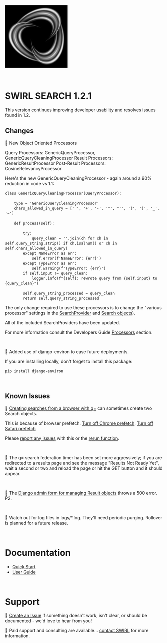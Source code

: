![SWIRL Logo](./images/swirl_logo_notext_200.jpg)

<br/>

# SWIRL SEARCH 1.2.1

This version continues improving developer usability and resolves issues found in 1.2.

## Changes

:small_blue_diamond: New Object Oriented Processors

Query Processors: GenericQueryProcessor, GenericQueryCleaningProcessor
Result Processors: GenericResultProcessor
Post-Result Processors: CosineRelevancyProcessor

Here's the new GenericQueryCleaningProcessor - again around a 90% reduction in code vs 1.1:

```
class GenericQueryCleaningProcessor(QueryProcessor):

    type = 'GenericQueryCleaningProcessor'
    chars_allowed_in_query = [' ', '+', '-', '"', "'", '(', ')', '_', '~'] 

    def process(self):

        try:
            query_clean = ''.join(ch for ch in self.query_string.strip() if ch.isalnum() or ch in self.chars_allowed_in_query)
        except NameError as err:
            self.error(f'NameError: {err}')
        except TypeError as err:
            self.warning(f'TypeError: {err}')
        if self.input != query_clean:
            logger.info(f"{self}: rewrote query from {self.input} to {query_clean}")

        self.query_string_processed = query_clean
        return self.query_string_processed
```

The only change required to use these processors is to change the "various processor" settings in the [SearchProvider](../SearchProviders/current.json) and [Search objects](https://github.com/sidprobstein/swirl-search/wiki/2.-User-Guide#search)). 

All of the included SearchProviders have been updated.

For more information consult the Developers Guide [Processors](https://github.com/sidprobstein/swirl-search/wiki/4.-Object-Reference#processors) section.

<br/>

:small_blue_diamond: Added use of django-environ to ease future deployments.

If you are installing locally, don't forget to install this package:

```
pip install django-environ
```

<br/>

## Known Issues

:small_blue_diamond: [Creating searches from a browser with q=](https://github.com/sidprobstein/swirl-search/wiki/2.-User-Guide#creating-a-search-object-with-the-q-url-parameter) can sometimes create two Search objects. 

This is because of browser prefetch. [Turn off Chrome prefetch](https://www.technipages.com/google-chrome-prefetch). [Turn off Safari prefetch](https://stackoverflow.com/questions/29214246/how-to-turn-off-safaris-prefetch-feature)

Please [report any issues](https://github.com/sidprobstein/swirl-search/issues/) with this or the [rerun function](USER_GUIDE.md#re-starting-re-running--re-trying-a-search).

<br/>

:small_blue_diamond: The q= search federation timer has been set more aggressively; if you are redirected to a results page and see the message "Results Not Ready Yet", wait a second or two and reload the page or hit the GET button and it should appear.

<br/>

:small_blue_diamond: The [Django admin form for managing Result objects](http://localhost:8000/admin/swirl/result/) throws a 500 error. P2.

<br/>

:small_blue_diamond: Watch out for log files in logs/*.log. They'll need periodic purging. Rollover is planned for a future release.

<br/>

# Documentation

* [Quick Start](https://github.com/sidprobstein/swirl-search/wiki/1.-Quick-Start)
* [User Guide](https://github.com/sidprobstein/swirl-search/wiki/2.-User-Guide)

<br/>

# Support

:small_blue_diamond: [Create an Issue](https://github.com/sidprobstein/swirl-search/issues) if something doesn't work, isn't clear, or should be documented - we'd love to hear from you!

:small_blue_diamond: Paid support and consulting are available... [contact SWIRL](mailto:support@swirl.today) for more information.

